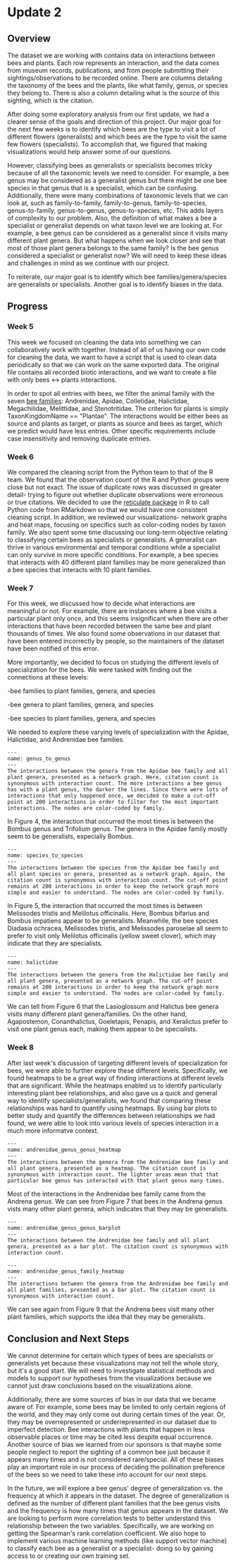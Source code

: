# Update 2

## Overview
The dataset we are working with contains data on interactions between bees and plants. Each row represents an interaction, and the data comes from museum records, publications, and from people submitting their sightings/observations to be recorded online. There are columns detailing the taxonomy of the bees and the plants, like what family, genus, or species they belong to. There is also a column detailing what is the source of this sighting, which is the citation. 

After doing some exploratory analysis from our first update, we had a clearer sense of the goals and direction of this project. Our major goal for the next few weeks is to identify which bees are the type to visit a lot of different flowers (generalists) and which bees are the type to visit the same few flowers (specialists). To accomplish that, we figured that making visualizations would help answer some of our questions. 

However, classifying bees as generalists or specialists becomes tricky because of all the taxonomic levels we need to consider. For example, a bee genus may be considered as a generalist genus but there might be one bee species in that genus that is a specialist, which can be confusing. Additionally, there were many combinations of taxonomic levels that we can look at, such as family-to-family, family-to-genus, family-to-species, genus-to-family, genus-to-genus, genus-to-species, etc. This adds layers of complexity to our problem. Also, the definition of what makes a bee a specialist or generalist depends on what taxon level we are looking at. For example, a bee genus can be considered as a generalist since it visits many different plant genera. But what happens when we look closer and see that most of those plant genera belongs to the same family? Is the bee genus considered a specialist or generalist now? We will need to keep these ideas and challenges in mind as we continue with our project. 

To reiterate, our major goal is to identify which bee families/genera/species are generalists or specialists. Another goal is to identify biases in the data. 

## Progress
### Week 5
This week we focused on cleaning the data into something we can collaboratively work with together. Instead of all of us having our own code for cleaning the data, we want to have a script that is used to clean data periodically so that we can work on the same exported data. The original file contains all recorded biotic interactions, and we want to create a file with only bees <-> plants interactions.

In order to spot all entries with bees, we filter the animal family with the seven [bee families](https://www.beelab.umn.edu/bees/bee-diversity): Andrenidae, Apidae, Colletidae, Halictidae, Megachilidae, Melittidae, and Stenotritidae. The criterion for plants is simply TaxonKingdomName == "Plantae". The interactions would be either bees as source and plants as target, or plants as source and bees as target, which we predict would have less entries. Other specific requirements include case insensitivity and removing duplicate entries.

### Week 6
We compared the cleaning script from the Python team to that of the R team. We found that the observation count of the R and Python groups were close but not exact. The issue of duplicate rows was discussed in greater detail- trying to figure out whether duplicate observations were erroneous or true citations. We decided to use the [reticulate package](https://cran.r-project.org/web/packages/reticulate/index.html) in R to call Python code from RMarkdown so that we would have one consistent cleaning script.
In addition, we reviewed our visualizations- network graphs and heat maps, focusing on specifics such as color-coding nodes by taxon family. We also spent some time discussing our long-term objective relating to classifying certain bees as specialists or generalists. A generalist can thrive in various environmental and temporal conditions while a specialist can only survive in more specific conditions. For example, a bee species that interacts with 40 different plant families may be more generalized than a bee species that interacts with 10 plant families. 

### Week 7
For this week, we discussed how to decide what interactions are meaningful or not. For example, there are instances where a bee visits a particular plant only once, and this seems insignificant when there are other interactions that have been recorded between the same bee and plant thousands of times. We also found some observations in our dataset that have been entered incorrectly by people, so the maintainers of the dataset have been notified of this error. 

More importantly, we decided to focus on studying the different levels of specialization for the bees. We were tasked with finding out the connections at these levels:

-bee families to plant families, genera, and species

-bee genera to plant families, genera, and species

-bee species to plant families, genera, and species

We needed to explore these varying levels of specialization with the Apidae, Halictidae, and Andrenidae bee families.

```{figure} genus_to_genus.png
---
name: genus_to_genus
---
The interactions between the genera from the Apidae bee family and all plant genera, presented as a network graph. Here, citation count is synonymous with interaction count. The more interactions a bee genus has with a plant genus, the darker the lines. Since there were lots of interactions that only happened once, we decided to make a cut-off point at 200 interactions in order to filter for the most important interactions. The nodes are color-coded by family.
```

In Figure 4, the interaction that occurred the most times is between the Bombus genus and Trifolium genus. The genera in the Apidae family mostly seem to be generalists, especially Bombus.

```{figure} species_to_species.png
---
name: species_to_species
---
The interactions between the species from the Apidae bee family and all plant species or genera, presented as a network graph. Again, the citation count is synonymous with interaction count. The cut-off point remains at 200 interactions in order to keep the network graph more simple and easier to understand. The nodes are color-coded by family.
```

In Figure 5, the interaction that occurred the most times is between Melissodes tristis and Melilotus officinalis. Here, Bombus bifarius and Bombus impatiens appear to be generalists. Meanwhile, the bee species Diadasia ochracea, Melissodes tristis, and Melissodes paroselae all seem to prefer to visit only Melilotus officinalis (yellow sweet clover), which may indicate that they are specialists.

```{figure} halictidae.png
---
name: halictidae
---
The interactions between the genera from the Halictidae bee family and all plant genera, presented as a network graph. The cut-off point remains at 200 interactions in order to keep the network graph more simple and easier to understand. The nodes are color-coded by family.
```

We can tell from Figure 6 that the Lasioglossum and Halictus bee genera visits many different plant genera/families. On the other hand, Agapostemon, Conanthalictus, Goeletapis, Penapis, and Xeralictus prefer to visit one plant genus each, making them appear to be specialists. 

### Week 8

 After last week's discussion of targeting different levels of specialization for bees, we were able to further explore these different levels. Specifically, we found heatmaps to be a great way of finding interactions at different levels that are significant. While the heatmaps enabled us to identify particularly interesting plant bee relationships, and also gave us a quick and general way to identify specialists/generalists, we found that comparing these relationships was hard to quantify using heatmaps. By using bar plots to better study and quantify the differences between relationships we had found, we were able to look into various levels of species interaction in a much more informatve context.
 
 ```{figure} andrenidae_genus_genus.png
---
name: andrenidae_genus_genus_heatmap
---
The interactions between the genera from the Andrenidae bee family and all plant genera, presented as a heatmap. The citation count is synonymous with interaction count. The lighter areas mean that that particular bee genus has interacted with that plant genus many times. 
```

Most of the interactions in the Andrenidae bee family came from the Andrena genus. We can see from Figure 7 that bees in the Andrena genus vists many other plant genera, which indicates that they may be generalists.  

 ```{figure} andrenidae_genus_genus_bar.png
---
name: andrenidae_genus_genus_barplot
---
The interactions between the Andrenidae bee family and all plant genera, presented as a bar plot. The citation count is synonymous with interaction count.
```


 ```{figure} andrenidae_genus_fam.png
---
name: andrenidae_genus_family_heatmap
---
The interactions between the genera from the Andrenidae bee family and all plant families, presented as a bar plot. The citation count is synonymous with interaction count. 
```

We can see again from Figure 9 that the Andrena bees visit many other plant families, which supports the idea that they may be generalists.

## Conclusion and Next Steps
We cannot determine for certain which types of bees are specialists or generalists yet because these visualizations may not tell the whole story, but it's a good start. We will need to investigate statistical methods and models to support our hypotheses from the visualizations because we cannot just draw conclusions based on the visualizations alone.

Additionally, there are some sources of bias in our data that we became aware of. For example, some bees may be limited to only certain regions of the world, and they may only come out during certain times of the year. Or, they may be overrepresented or underrepresented in our dataset due to imperfect detection. Bee interactions with plants that happen in less observable places or time may be cited less despite equal occurrence. Another source of bias we learned from our sponsors is that maybe some people neglect to report the sighting of a common bee just because it appears many times and is not considered rare/special. All of these biases play an important role in our process of deciding the pollination preference of the bees so we need to take these into account for our next steps.

In the future, we will explore a bee genus' degree of generalization vs. the frequency at which it appears in the dataset. The degree of generalization is defined as the number of different plant families that the bee genus visits and the frequency is how many times that genus appears in the dataset. We are looking to perform more correlation tests to better understand this relationship between the two variables. Specifically, we are working on getting the Spearman's rank correlation coefficient. We also hope to implement various machine learning methods (like support vector machine) to classify each bee as a generalist or a specialist- doing so by gaining access to or creating our own training set. 

